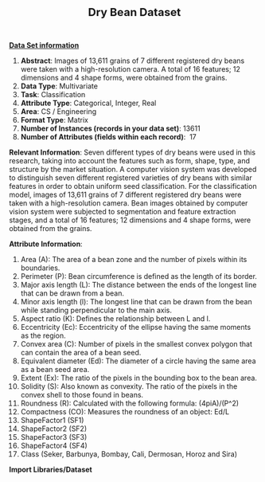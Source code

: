 <p style="text-align: center;"><strong><span style="font-size: 22px;">Dry Bean Dataset</span></strong></p>
<p><br></p>
<p><strong><u>Data Set information</u></strong></p>
<ol>
    <li><strong>Abstract</strong>: Images of 13,611 grains of 7 different registered dry beans were taken with a high-resolution camera. A total of 16 features; 12 dimensions and 4 shape forms, were obtained from the grains.</li>
    <li><strong>Data Type</strong>: Multivariate</li>
    <li><strong>Task</strong>: Classification</li>
    <li><strong>Attribute Type</strong>: Categorical, Integer, Real</li>
    <li><strong>Area</strong>: CS / Engineering</li>
    <li><strong>Format Type</strong>: Matrix</li>
    <li><strong>Number of Instances (records in your data set)</strong>: 13611</li>
    <li><strong>Number of Attributes (fields within each record)</strong>: &nbsp;17</li>
</ol>
<p><strong>Relevant Information</strong>: Seven different types of dry beans were used in this research, taking into account the features such as form, shape, type, and structure by the market situation. A computer vision system was developed to distinguish seven different registered varieties of dry beans with similar features in order to obtain uniform seed classification. For the classification model, images of 13,611 grains of 7 different registered dry beans were taken with a high-resolution camera. Bean images obtained by computer vision system were subjected to segmentation and feature extraction stages, and a total of 16 features; 12 dimensions and 4 shape forms, were obtained from the grains.</p>
<p><strong>Attribute Information</strong>:</p>
<ol>
    <li>Area (A): The area of a bean zone and the number of pixels within its boundaries.</li>
    <li>Perimeter (P): Bean circumference is defined as the length of its border.</li>
    <li>Major axis length (L): The distance between the ends of the longest line that can be drawn from a bean.</li>
    <li>Minor axis length (l): The longest line that can be drawn from the bean while standing perpendicular to the main axis.</li>
    <li>Aspect ratio (K): Defines the relationship between L and l.</li>
    <li>Eccentricity (Ec): Eccentricity of the ellipse having the same moments as the region.</li>
    <li>Convex area (C): Number of pixels in the smallest convex polygon that can contain the area of a bean seed.</li>
    <li>Equivalent diameter (Ed): The diameter of a circle having the same area as a bean seed area.</li>
    <li>Extent (Ex): The ratio of the pixels in the bounding box to the bean area.</li>
    <li>Solidity (S): Also known as convexity. The ratio of the pixels in the convex shell to those found in beans.</li>
    <li>Roundness (R): Calculated with the following formula: (4piA)/(P^2)</li>
    <li>Compactness (CO): Measures the roundness of an object: Ed/L</li>
    <li>ShapeFactor1 (SF1)</li>
    <li>ShapeFactor2 (SF2)</li>
    <li>ShapeFactor3 (SF3)</li>
    <li>ShapeFactor4 (SF4)</li>
    <li>Class (Seker, Barbunya, Bombay, Cali, Dermosan, Horoz and Sira)</li>
</ol>

<strong>Import Libraries/Dataset</strong>
